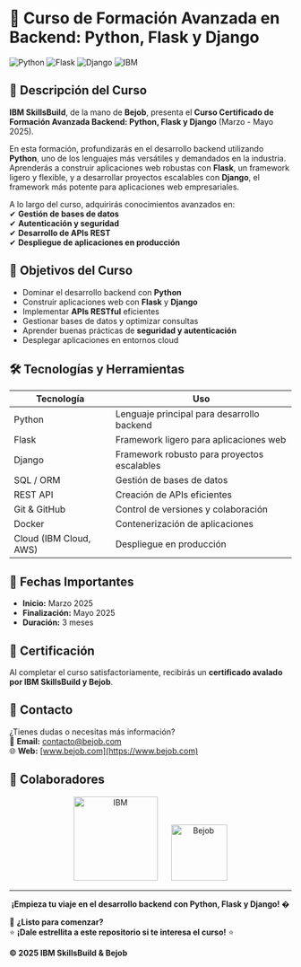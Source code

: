 # 🚀 Curso de Formación Avanzada en Backend: Python, Flask y Django  

![Python](https://img.shields.io/badge/Python-3776AB?style=for-the-badge&logo=python&logoColor=white)
![Flask](https://img.shields.io/badge/Flask-000000?style=for-the-badge&logo=flask&logoColor=white)
![Django](https://img.shields.io/badge/Django-092E20?style=for-the-badge&logo=django&logoColor=white)
![IBM](https://img.shields.io/badge/IBM-052FAD?style=for-the-badge&logo=ibm&logoColor=white)

## 📌 Descripción del Curso  

**IBM SkillsBuild**, de la mano de **Bejob**, presenta el **Curso Certificado de Formación Avanzada Backend: Python, Flask y Django** (Marzo - Mayo 2025).  

En esta formación, profundizarás en el desarrollo backend utilizando **Python**, uno de los lenguajes más versátiles y demandados en la industria. Aprenderás a construir aplicaciones web robustas con **Flask**, un framework ligero y flexible, y a desarrollar proyectos escalables con **Django**, el framework más potente para aplicaciones web empresariales.  

A lo largo del curso, adquirirás conocimientos avanzados en:  
✔ **Gestión de bases de datos**  
✔ **Autenticación y seguridad**  
✔ **Desarrollo de APIs REST**  
✔ **Despliegue de aplicaciones en producción**  

## 🎯 Objetivos del Curso  

- Dominar el desarrollo backend con **Python**  
- Construir aplicaciones web con **Flask** y **Django**  
- Implementar **APIs RESTful** eficientes  
- Gestionar bases de datos y optimizar consultas  
- Aprender buenas prácticas de **seguridad y autenticación**  
- Desplegar aplicaciones en entornos cloud  

## 🛠 Tecnologías y Herramientas  

| Tecnología       | Uso                                      |
|------------------|------------------------------------------|
| Python           | Lenguaje principal para desarrollo backend |
| Flask            | Framework ligero para aplicaciones web    |
| Django           | Framework robusto para proyectos escalables |
| SQL / ORM        | Gestión de bases de datos                |
| REST API         | Creación de APIs eficientes              |
| Git & GitHub     | Control de versiones y colaboración      |
| Docker           | Contenerización de aplicaciones          |
| Cloud (IBM Cloud, AWS)| Despliegue en producción            |

## 📅 Fechas Importantes  

- **Inicio:** Marzo 2025  
- **Finalización:** Mayo 2025  
- **Duración:** 3 meses  

## 📜 Certificación  

Al completar el curso satisfactoriamente, recibirás un **certificado avalado por IBM SkillsBuild y Bejob**.

## 📩 Contacto  

¿Tienes dudas o necesitas más información?  
📧 **Email:** [contacto@bejob.com](mailto:contacto@bejob.com)  
🌐 **Web:** [www.bejob.com](https://www.bejob.com)  

## 🤝 Colaboradores  

<p align="center">
  <img src="https://upload.wikimedia.org/wikipedia/commons/5/51/IBM_logo.svg" alt="IBM" width="150">
  &nbsp;&nbsp;&nbsp;&nbsp;
  <img src="https://media.licdn.com/dms/image/v2/C560BAQHUqyIEXZA18Q/company-logo_200_200/company-logo_200_200/0/1631318749821?e=1749686400&v=beta&t=ZFam-i1ZQ5_5x56OTGsViH0GYOFquaEMIu3Pe8EABds" alt="Bejob" width="100">
</p>

---

<p align="center">
  <b>¡Empieza tu viaje en el desarrollo backend con Python, Flask y Django! �</b>
</p>  

🔹 **¿Listo para comenzar?**  
⭐ **¡Dale estrellita a este repositorio si te interesa el curso!** ⭐  

**© 2025 IBM SkillsBuild & Bejob**  
